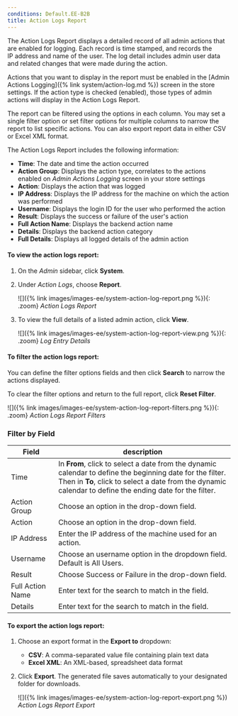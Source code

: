 ```yaml
---
conditions: Default.EE-B2B
title: Action Logs Report
---
```


The Action Logs Report displays a detailed record of all admin actions that are enabled for logging. Each record is time stamped, and records the IP address and name of the user. The log detail includes admin user data and related changes that were made during the action.

Actions that you want to display in the report must be enabled in the [Admin Actions Logging]({% link system/action-log.md %}) screen in the store settings. If the action type is checked (enabled), those types of admin actions will display in the Action Logs Report.

The report can be filtered using the options in each column. You may set a single filter option or set filter options for multiple columns to narrow the report to list specific actions. You can also export report data in either CSV or Excel XML format.

The Action Logs Report includes the following information:

-  **Time**: The date and time the action occurred
-  **Action Group**: Displays the action type, correlates to the actions enabled on _Admin Actions Logging_ screen in your store settings
-  **Action**: Displays the action that was logged
-  **IP Address**: Displays the IP address for the machine on which the action was performed
-  **Username**: Displays the login ID for the user who performed the action
-  **Result**: Displays the success or failure of the user's action
-  **Full Action Name**: Displays the backend action name
-  **Details**: Displays the backend action category
-  **Full Details**: Displays all logged details of the admin action

#### To view the action logs report:

1.  On the _Admin_ sidebar, click **System**.

1.  Under _Action Logs_, choose **Report**.

    ![]({% link images/images-ee/system-action-log-report.png %}){: .zoom}
    _Action Logs Report_

1.  To view the full details of a listed admin action, click **View**.

    ![]({% link images/images-ee/system-action-log-report-view.png %}){: .zoom}
    _Log Entry Details_

#### To filter the action logs report:

You can define the filter options fields and then click **Search** to narrow the actions displayed.

To clear the filter options and return to the full report, click **Reset Filter**.

![]({% link images/images-ee/system-action-log-report-filters.png %}){: .zoom}
_Action Logs Report Filters_

### Filter by Field

|Field|description|
|--- |--- |
|Time|In **From**, click to select a date from the dynamic calendar to define the beginning date for the filter. Then in **To**, click to select a date from the dynamic calendar to define the ending date for the filter.|
|Action Group|Choose an option in the drop-down field.|
|Action|Choose an option in the drop-down field.|
|IP Address|Enter the IP address of the machine used for an action.|
|Username|Choose an username option in the dropdown field. Default is All Users.|
|Result|Choose Success or Failure in the drop-down field.|
|Full Action Name|Enter text for the search to match in the field.|
|Details|Enter text for the search to match in the field.|


#### To export the action logs report:

1.  Choose an export format in the **Export to** dropdown:

    -  **CSV**: A comma-separated value file containing plain text data
    -  **Excel XML**: An XML-based, spreadsheet data format

1.  Click **Export**. The generated file saves automatically to your designated folder for downloads.

    ![]({% link images/images-ee/system-action-log-report-export.png %}) 
    _Action Logs Report Export_

